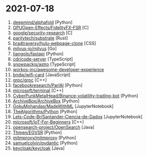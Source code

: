 # 2021-07-18

1. [deepmind/alphafold](https://github.com/deepmind/alphafold "Open source code for AlphaFold.") [Python]
2. [GPUOpen-Effects/FidelityFX-FSR](https://github.com/GPUOpen-Effects/FidelityFX-FSR "FidelityFX Super Resolution") [C]
3. [google/security-research](https://github.com/google/security-research "This project hosts security advisories and their accompanying proof-of-concepts related to research conducted at Google which impact non-Google owned code.") [C]
4. [paritytech/substrate](https://github.com/paritytech/substrate "Substrate: The platform for blockchain innovators") [Rust]
5. [bradtraversy/hulu-webpage-clone](https://github.com/bradtraversy/hulu-webpage-clone "Hulu webpage clone") [CSS]
6. [milvus-io/milvus](https://github.com/milvus-io/milvus "An open source vector database powered by Faiss, NMSLIB and Annoy") [Go]
7. [tiangolo/fastapi](https://github.com/tiangolo/fastapi "FastAPI framework, high performance, easy to learn, fast to code, ready for production") [Python]
8. [cdr/code-server](https://github.com/cdr/code-server "VS Code in the browser") [TypeScript]
9. [snowpackjs/astro](https://github.com/snowpackjs/astro "🚀🧑‍🚀 Keep your eyes to the skies, astronauts!") [TypeScript]
10. [workos-inc/awesome-developer-experience](https://github.com/workos-inc/awesome-developer-experience "🤘 A curated list of DX (Developer Experience) resources") 
11. [bndw/wifi-card](https://github.com/bndw/wifi-card "📶 Print a QR code for connecting to your WiFi (wificard.io)") [JavaScript]
12. [grpc/grpc](https://github.com/grpc/grpc "The C based gRPC (C++, Python, Ruby, Objective-C, PHP, C#)") [C++]
13. [facebookresearch/ParlAI](https://github.com/facebookresearch/ParlAI "A framework for training and evaluating AI models on a variety of openly available dialogue datasets.") [Python]
14. [microsoft/terminal](https://github.com/microsoft/terminal "The new Windows Terminal and the original Windows console host, all in the same place!") [C++]
15. [CyberPunkMetalHead/Binance-volatility-trading-bot](https://github.com/CyberPunkMetalHead/Binance-volatility-trading-bot "This is a fully functioning Binance trading bot that measures the volatility of every coin on Binance and places trades with the highest gaining coins If you like this project consider donating though the Brave browser to allow me to continuously improve the script.") [Python]
16. [ArchiveBox/ArchiveBox](https://github.com/ArchiveBox/ArchiveBox "🗃 Open source self-hosted web archiving. Takes URLs/browser history/bookmarks/Pocket/Pinboard/etc., saves HTML, JS, PDFs, media, and more...") [Python]
17. [GokuMohandas/MadeWithML](https://github.com/GokuMohandas/MadeWithML "Learn how to responsibly deliver value with ML.") [JupyterNotebook]
18. [TheAlgorithms/Python](https://github.com/TheAlgorithms/Python "All Algorithms implemented in Python") [Python]
19. [Lets-Code-Br/Santander-Ciencia-de-Dados](https://github.com/Lets-Code-Br/Santander-Ciencia-de-Dados "") [JupyterNotebook]
20. [microsoft/IoT-For-Beginners](https://github.com/microsoft/IoT-For-Beginners "12 Weeks, 24 Lessons, IoT for All!") [C++]
21. [opensearch-project/OpenSearch](https://github.com/opensearch-project/OpenSearch "Open source distributed and RESTful search engine.") [Java]
22. [Thmen/EGVSR](https://github.com/Thmen/EGVSR "Efficient & Generic Video Super-Resolution") [Python]
23. [mitmproxy/mitmproxy](https://github.com/mitmproxy/mitmproxy "An interactive TLS-capable intercepting HTTP proxy for penetration testers and software developers.") [Python]
24. [samuelcolvin/pydantic](https://github.com/samuelcolvin/pydantic "Data parsing and validation using Python type hints") [Python]
25. [keycloak/keycloak](https://github.com/keycloak/keycloak "Open Source Identity and Access Management For Modern Applications and Services") [Java]

